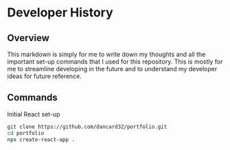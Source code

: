 # Developer History

## Overview

This markdown is simply for me to write down my thoughts and all the important set-up commands that I used for this repository. This is mostly for me to streamline developing in the future and to understand my developer ideas for future reference.

## Commands

Initial React set-up
```bash
git clone https://github.com/dancard32/portfolio.git
cd portfolio
npx create-react-app .
```
